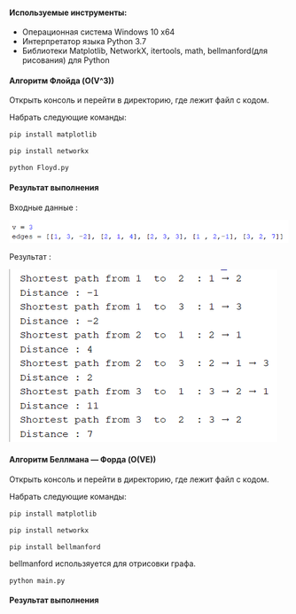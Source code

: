 #### Используемые инструменты:
- Операционная система Windows 10 x64
- Интерпретатор языка Python 3.7
- Библиотеки Matplotlib, NetworkX, itertools, math, bellmanford(для рисования) для Python

#### Алгоритм Флойда (O(V^3))

Открыть консоль и перейти в директорию, где лежит файл с кодом.

Набрать следующие команды:

```
pip install matplotlib
```
```
pip install networkx
```
```
python Floyd.py
```
#### Результат выполнения

Входные данные :

![alt text](screenshots/floyd_input.png)

Результат :

![alt text](screenshots/floyd_output.png)



#### Алгоритм Беллмана — Форда (O(VE))

Открыть консоль и перейти в директорию, где лежит файл с кодом.

Набрать следующие команды:

```
pip install matplotlib
```
```
pip install networkx
```
```
pip install bellmanford
```
bellmanford использяуется для отрисовки графа.
```
python main.py
```

#### Результат выполнения



